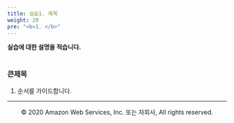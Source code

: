 ```yaml
---
title: 실습1. 제목
weight: 20
pre: "<b>1. </b>"
---
```


**실습에 대한 설명을 적습니다.** <br/><br/>

### 큰제목 
1. 순서를 가이드합니다.



---
<p align="center">
© 2020 Amazon Web Services, Inc. 또는 자회사, All rights reserved.
</p>
